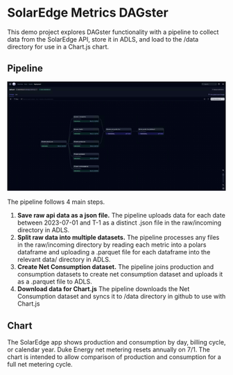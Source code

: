 # SolarEdge Metrics DAGster

This demo project explores DAGster functionality with a pipeline to collect data from the SolarEdge API, store it in ADLS, and load to the /data directory for use in a Chart.js chart.

## Pipeline

![DAGster Graph](https://github.com/alecgraham/solaredge.metrics.dagster/blob/main/img/dagster_lineage.PNG)

The pipeline follows 4 main steps.

1. **Save raw api data as a json file.**  The pipeline uploads data for each date between 2023-07-01 and T-1 as a distinct .json file in the raw/incoming directory in ADLS.
2. **Split raw data into multiple datasets.**  The pipeline processes any files in the raw/incoming directory by reading each metric into a polars dataframe and uploading a .parquet file for each dataframe into the relevant data/ directory in ADLS.
3. **Create Net Consumption dataset.**  The pipeline joins production and consumption datasets to create net consumption dataset and uploads it as a .parquet file to ADLS.
4. **Download data for Chart.js**  The pipeline downloads the Net Consumption dataset and syncs it to /data directory in github to use with Chart.js


## Chart
The SolarEdge app shows production and consumption by day, billing cycle, or calendar year.  Duke Energy net metering resets annually on 7/1.  The chart is intended to allow comparison of production and consumption for a full net metering cycle.